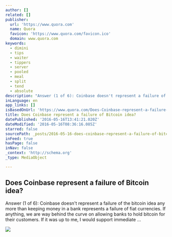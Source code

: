 ```yaml
---
author: []
related: []
publisher:
  url: 'https://www.quora.com'
  name: Quora
  favicon: 'https://www.quora.com/favicon.ico'
  domain: www.quora.com
keywords:
  - dimini
  - tips
  - waiter
  - tippers
  - server
  - pooled
  - meal
  - split
  - tend
  - absolute
description: "Answer (1 of 6): Coinbase doesn't represent a failure of the bitcoin idea any more than keeping money in a bank represents a failure of fiat currencies. If anything, we are way behind the curve on allowing banks to hold bitcoin for their customers. If it was up to me, I would support immediate ..."
inLanguage: en
app_links: []
isBasedOnUrl: 'https://www.quora.com/Does-Coinbase-represent-a-failure-of-Bitcoin-idea'
title: Does Coinbase represent a failure of Bitcoin idea?
datePublished: '2016-05-16T13:41:21.020Z'
dateModified: '2016-05-16T08:36:16.085Z'
starred: false
sourcePath: _posts/2016-05-16-does-coinbase-represent-a-failure-of-bitcoin-idea.md
inFeed: true
hasPage: false
inNav: false
_context: 'http://schema.org'
_type: MediaObject

---
```

<article style=""><h1>Does Coinbase represent a failure of Bitcoin idea?</h1><p>Answer (1 of 6): Coinbase doesn't represent a failure of the bitcoin idea any more than keeping money in a bank represents a failure of fiat currencies. If anything, we are way behind the curve on allowing banks to hold bitcoin for their customers. If it was up to me, I would support immediate ...</p><img src="https://qsf.is.quoracdn.net/-images.new_grid.fb_share_default.pnge6dde9cfa6e03c43.png" /></article>